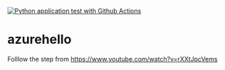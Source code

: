 [![Python application test with Github Actions](https://github.com/anuarmenco/azuehello/actions/workflows/main.yml/badge.svg)](https://github.com/anuarmenco/azuehello/actions/workflows/main.yml)

# azurehello
Folllow the step from https://www.youtube.com/watch?v=rXXtJpcVems
